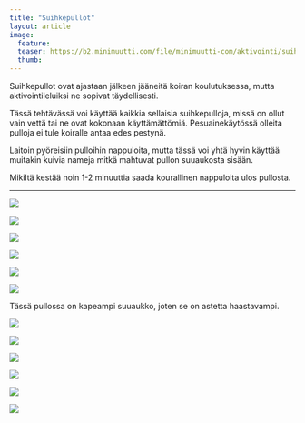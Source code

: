 ```yaml
---
title: "Suihkepullot"
layout: article
image:
  feature:
  teaser: https://b2.minimuutti.com/file/minimuutti-com/aktivointi/suihkepullot/DS00081-245px.jpg
  thumb:
---
```

Suihkepullot ovat ajastaan jälkeen jääneitä koiran koulutuksessa, mutta aktivointileluiksi ne sopivat täydellisesti.

Tässä tehtävässä voi käyttää kaikkia sellaisia suihkepulloja, missä on ollut vain vettä tai ne ovat kokonaan käyttämättömiä. Pesuainekäytössä olleita pulloja ei tule koiralle antaa edes pestynä.

Laitoin pyöreisiin pulloihin nappuloita, mutta tässä voi yhtä hyvin käyttää muitakin kuivia nameja mitkä mahtuvat pullon suuaukosta sisään.

Mikiltä kestää noin 1-2 minuuttia saada kourallinen nappuloita ulos pullosta.

---

[![](https://b2.minimuutti.com/file/minimuutti-com/aktivointi/suihkepullot/DS00026-800px.jpg)](https://dl.dropboxusercontent.com/sh/ea1wtnz7z734o12/AADnT8aoZya5blmMNKWHAv2Na/aktivointi/suihkepullot/DS00026.jpg)

[![](https://b2.minimuutti.com/file/minimuutti-com/aktivointi/suihkepullot/DS00035-800px.jpg)](https://dl.dropboxusercontent.com/sh/ea1wtnz7z734o12/AACQPL-Kiukg16o8qQXAyskra/aktivointi/suihkepullot/DS00035.jpg)

[![](https://b2.minimuutti.com/file/minimuutti-com/aktivointi/suihkepullot/DS00037-800px.jpg)](https://dl.dropboxusercontent.com/sh/ea1wtnz7z734o12/AACmMpnI-aXHZydbS3FV5494a/aktivointi/suihkepullot/DS00037.jpg)

[![](https://b2.minimuutti.com/file/minimuutti-com/aktivointi/suihkepullot/DS00058-800px.jpg)](https://dl.dropboxusercontent.com/sh/ea1wtnz7z734o12/AAA4_cFUvAsjYtBQuvPQ19Zia/aktivointi/suihkepullot/DS00058.jpg)

[![](https://b2.minimuutti.com/file/minimuutti-com/aktivointi/suihkepullot/DS00081-800px.jpg)](https://dl.dropboxusercontent.com/sh/ea1wtnz7z734o12/AAC_PnV-8_FBsPPPVTC230FPa/aktivointi/suihkepullot/DS00081.jpg)

[![](https://b2.minimuutti.com/file/minimuutti-com/aktivointi/suihkepullot/DS00002-800px.jpg)](https://dl.dropboxusercontent.com/sh/ea1wtnz7z734o12/AADmupqwWu4MmNo1Z1Ns0hsYa/aktivointi/suihkepullot/DS00002.jpg)

Tässä pullossa on kapeampi suuaukko, joten se on astetta haastavampi.

[![](https://b2.minimuutti.com/file/minimuutti-com/aktivointi/suihkepullot/DS57121-800px.jpg)](https://dl.dropboxusercontent.com/sh/ea1wtnz7z734o12/AAD_APyizK5M0Pth1msNJihNa/aktivointi/suihkepullot/DS57121.jpg)

[![](https://b2.minimuutti.com/file/minimuutti-com/aktivointi/suihkepullot/DS57126-800px.jpg)](https://dl.dropboxusercontent.com/sh/ea1wtnz7z734o12/AAAZ7HnIBELdX1SZyEwQqvADa/aktivointi/suihkepullot/DS57126.jpg)

[![](https://b2.minimuutti.com/file/minimuutti-com/aktivointi/suihkepullot/DS57138-800px.jpg)](https://dl.dropboxusercontent.com/sh/ea1wtnz7z734o12/AAB_evUSBJDHOCo7yL77gKkia/aktivointi/suihkepullot/DS57138.jpg)

[![](https://b2.minimuutti.com/file/minimuutti-com/aktivointi/suihkepullot/DS57206-800px.jpg)](https://dl.dropboxusercontent.com/sh/ea1wtnz7z734o12/AADr9pwhro7YJW6aLHXFlpZma/aktivointi/suihkepullot/DS57206.jpg)

[![](https://b2.minimuutti.com/file/minimuutti-com/aktivointi/suihkepullot/DS57255-800px.jpg)](https://dl.dropboxusercontent.com/sh/ea1wtnz7z734o12/AABURUkil8XDfZvvp9wLuk9Aa/aktivointi/suihkepullot/DS57255.jpg)

[![](https://b2.minimuutti.com/file/minimuutti-com/aktivointi/suihkepullot/DS57256-800px.jpg)](https://dl.dropboxusercontent.com/sh/ea1wtnz7z734o12/AACo1dxbgGEqr0xS2FchFAg7a/aktivointi/suihkepullot/DS57256.jpg)
